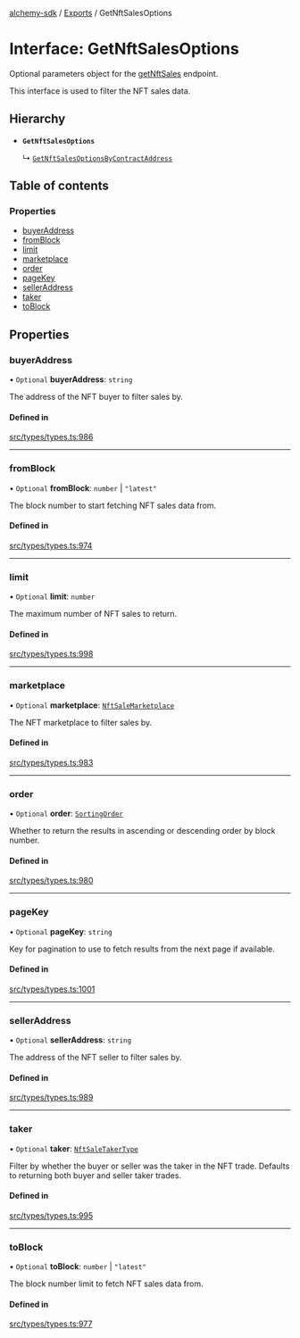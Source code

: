[alchemy-sdk](../README.md) / [Exports](../modules.md) / GetNftSalesOptions

# Interface: GetNftSalesOptions

Optional parameters object for the [getNftSales](../classes/NftNamespace.md#getnftsales) endpoint.

This interface is used to filter the NFT sales data.

## Hierarchy

- **`GetNftSalesOptions`**

  ↳ [`GetNftSalesOptionsByContractAddress`](GetNftSalesOptionsByContractAddress.md)

## Table of contents

### Properties

- [buyerAddress](GetNftSalesOptions.md#buyeraddress)
- [fromBlock](GetNftSalesOptions.md#fromblock)
- [limit](GetNftSalesOptions.md#limit)
- [marketplace](GetNftSalesOptions.md#marketplace)
- [order](GetNftSalesOptions.md#order)
- [pageKey](GetNftSalesOptions.md#pagekey)
- [sellerAddress](GetNftSalesOptions.md#selleraddress)
- [taker](GetNftSalesOptions.md#taker)
- [toBlock](GetNftSalesOptions.md#toblock)

## Properties

### buyerAddress

• `Optional` **buyerAddress**: `string`

The address of the NFT buyer to filter sales by.

#### Defined in

[src/types/types.ts:986](https://github.com/alchemyplatform/alchemy-sdk-js/blob/0c05b32/src/types/types.ts#L986)

___

### fromBlock

• `Optional` **fromBlock**: `number` \| ``"latest"``

The block number to start fetching NFT sales data from.

#### Defined in

[src/types/types.ts:974](https://github.com/alchemyplatform/alchemy-sdk-js/blob/0c05b32/src/types/types.ts#L974)

___

### limit

• `Optional` **limit**: `number`

The maximum number of NFT sales to return.

#### Defined in

[src/types/types.ts:998](https://github.com/alchemyplatform/alchemy-sdk-js/blob/0c05b32/src/types/types.ts#L998)

___

### marketplace

• `Optional` **marketplace**: [`NftSaleMarketplace`](../enums/NftSaleMarketplace.md)

The NFT marketplace to filter sales by.

#### Defined in

[src/types/types.ts:983](https://github.com/alchemyplatform/alchemy-sdk-js/blob/0c05b32/src/types/types.ts#L983)

___

### order

• `Optional` **order**: [`SortingOrder`](../enums/SortingOrder.md)

Whether to return the results in ascending or descending order by block number.

#### Defined in

[src/types/types.ts:980](https://github.com/alchemyplatform/alchemy-sdk-js/blob/0c05b32/src/types/types.ts#L980)

___

### pageKey

• `Optional` **pageKey**: `string`

Key for pagination to use to fetch results from the next page if available.

#### Defined in

[src/types/types.ts:1001](https://github.com/alchemyplatform/alchemy-sdk-js/blob/0c05b32/src/types/types.ts#L1001)

___

### sellerAddress

• `Optional` **sellerAddress**: `string`

The address of the NFT seller to filter sales by.

#### Defined in

[src/types/types.ts:989](https://github.com/alchemyplatform/alchemy-sdk-js/blob/0c05b32/src/types/types.ts#L989)

___

### taker

• `Optional` **taker**: [`NftSaleTakerType`](../enums/NftSaleTakerType.md)

Filter by whether the buyer or seller was the taker in the NFT trade.
Defaults to returning both buyer and seller taker trades.

#### Defined in

[src/types/types.ts:995](https://github.com/alchemyplatform/alchemy-sdk-js/blob/0c05b32/src/types/types.ts#L995)

___

### toBlock

• `Optional` **toBlock**: `number` \| ``"latest"``

The block number limit to fetch NFT sales data from.

#### Defined in

[src/types/types.ts:977](https://github.com/alchemyplatform/alchemy-sdk-js/blob/0c05b32/src/types/types.ts#L977)
